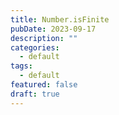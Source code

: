 ```yaml
---
title: Number.isFinite
pubDate: 2023-09-17
description: ""
categories:
  - default
tags:
  - default
featured: false
draft: true
---
```

